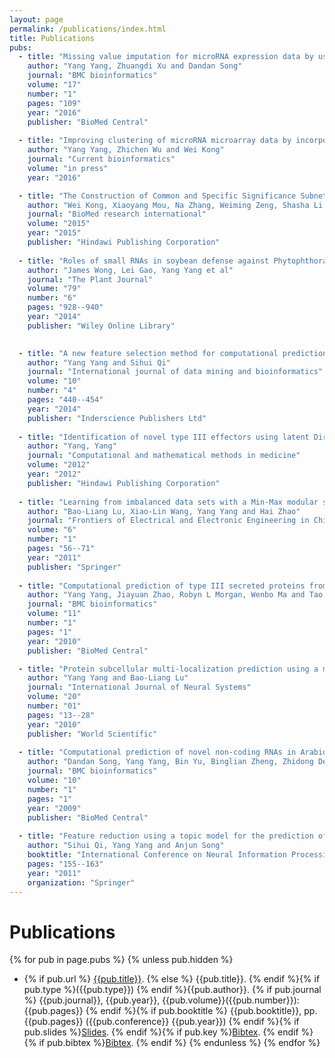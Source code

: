 ```yaml
---
layout: page
permalink: /publications/index.html
title: Publications
pubs:
  - title: "Missing value imputation for microRNA expression data by using a GO-based similarity measure"
    author: "Yang Yang, Zhuangdi Xu and Dandan Song"
    journal: "BMC bioinformatics"
    volume: "17"
    number: "1"
    pages: "109"
    year: "2016"
    publisher: "BioMed Central"
    
  - title: "Improving clustering of microRNA microarray data by incorporating functional similarity"
    author: "Yang Yang, Zhichen Wu and Wei Kong"
    journal: "Current bioinformatics"
    volume: "in press"
    year: "2016"

  - title: "The Construction of Common and Specific Significance Subnetworks of Alzheimer’s Disease from Multiple Brain Regions"
    author: "Wei Kong, Xiaoyang Mou, Na Zhang, Weiming Zeng, Shasha Li and Yang Yang"
    journal: "BioMed research international"
    volume: "2015"
    year: "2015"
    publisher: "Hindawi Publishing Corporation"
    
  - title: "Roles of small RNAs in soybean defense against Phytophthora sojae infection"
    author: "James Wong, Lei Gao, Yang Yang et al"
    journal: "The Plant Journal"
    volume: "79"
    number: "6"
    pages: "928--940"
    year: "2014"
    publisher: "Wiley Online Library"
    

  - title: "A new feature selection method for computational prediction of type III secreted effectors"
    author: "Yang Yang and Sihui Qi"
    journal: "International journal of data mining and bioinformatics"
    volume: "10"
    number: "4"
    pages: "440--454"
    year: "2014"
    publisher: "Inderscience Publishers Ltd"
    
  - title: "Identification of novel type III effectors using latent Dirichlet allocation"
    author: "Yang, Yang"
    journal: "Computational and mathematical methods in medicine"
    volume: "2012"
    year: "2012"
    publisher: "Hindawi Publishing Corporation"
    
  - title: "Learning from imbalanced data sets with a Min-Max modular support vector machine"
    author: "Bao-Liang Lu, Xiao-Lin Wang, Yang Yang and Hai Zhao"
    journal: "Frontiers of Electrical and Electronic Engineering in China"
    volume: "6"
    number: "1"
    pages: "56--71"
    year: "2011"
    publisher: "Springer"
    
  - title: "Computational prediction of type III secreted proteins from gram-negative bacteria"
    author: "Yang Yang, Jiayuan Zhao, Robyn L Morgan, Wenbo Ma and Tao Jiang"
    journal: "BMC bioinformatics"
    volume: "11"
    number: "1"
    pages: "1"
    year: "2010"
    publisher: "BioMed Central"

  - title: "Protein subcellular multi-localization prediction using a min-max modular support vector machine"
    author: "Yang Yang and Bao-Liang Lu"
    journal: "International Journal of Neural Systems"
    volume: "20"
    number: "01"
    pages: "13--28"
    year: "2010"
    publisher: "World Scientific"
    
  - title: "Computational prediction of novel non-coding RNAs in Arabidopsis thaliana"
    author: "Dandan Song, Yang Yang, Bin Yu, Binglian Zheng, Zhidong Deng, Bao-Liang Lu, Xuemei Chen and Tao Jiang"
    journal: "BMC bioinformatics"
    volume: "10"
    number: "1"
    pages: "1"
    year: "2009"
    publisher: "BioMed Central"
    
  - title: "Feature reduction using a topic model for the prediction of type iii secreted effectors"
    author: "Sihui Qi, Yang Yang and Anjun Song"
    booktitle: "International Conference on Neural Information Processing"
    pages: "155--163"
    year: "2011"
    organization: "Springer"
---
```


# Publications

{% for pub in page.pubs %}
{% unless pub.hidden %}
- {% if pub.url %} [{{pub.title}}]({{pub.url}}).
  {% else %} {{pub.title}}.
  {% endif %}{% if pub.type %}({{pub.type}})
  {% endif %}{{pub.author}}.
  {% if pub.journal %} {{pub.journal}}, {{pub.year}}, {{pub.volume}}({{pub.number}}):{{pub.pages}}
  {% endif %}{% if pub.booktitle %} {{pub.booktitle}}, pp.{{pub.pages}} ({{pub.conference}} {{pub.year}})
  {% endif %}{% if pub.slides %}[Slides]({{pub.slides}}).
  {% endif %}{% if pub.key %}[Bibtex](http://groups.csail.mit.edu/commit/bibtex.cgi?key={{pub.key}}).
  {% endif %}{% if pub.bibtex %}[Bibtex]({{pub.bibtex}}).
  {% endif %}
{% endunless %}
{% endfor %}



